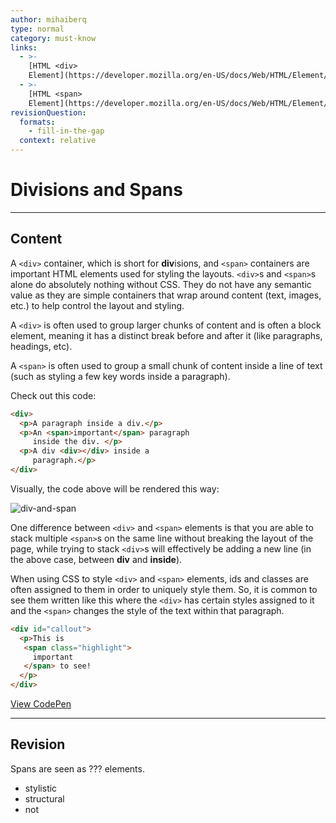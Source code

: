 ```yaml
---
author: mihaiberq
type: normal
category: must-know
links:
  - >-
    [HTML <div>
    Element](https://developer.mozilla.org/en-US/docs/Web/HTML/Element/div){documentation}
  - >-
    [HTML <span>
    Element](https://developer.mozilla.org/en-US/docs/Web/HTML/Element/span){documentation}
revisionQuestion:
  formats:
    - fill-in-the-gap
  context: relative
---
```


# Divisions and Spans


---

## Content

A `<div>` container, which is short for **div**isions, and `<span>` containers are important HTML elements used for styling the layouts. `<div>`s and `<span>`s alone do absolutely nothing without CSS. They do not have any semantic value as they are simple containers that wrap around content (text, images, etc.) to help control the layout and styling.

A `<div>` is often used to group larger chunks of content and is often a block element, meaning it has a distinct break before and after it (like paragraphs, headings, etc). 

A `<span>` is often used to group a small chunk of content inside a line of text (such as styling a few key words inside a paragraph).

Check out this code:

```html
<div>
  <p>A paragraph inside a div.</p>
  <p>An <span>important</span> paragraph
     inside the div. </p>
  <p>A div <div></div> inside a
     paragraph.</p>
</div>
```

Visually, the code above will be rendered this way:

![div-and-span](https://img.enkipro.com/45c58a5b2098853b8688096d1e5254a6.png)

One difference between `<div>` and `<span>` elements is that you are able to stack multiple `<span>`s on the same line without breaking the layout of the page, while trying to stack `<div>`s will effectively be adding a new line (in the above case, between **div** and **inside**).

When using CSS to style `<div>` and `<span>` elements, ids and classes are often assigned to them in order to uniquely style them. So, it is common to see them written like this where the `<div>` has certain styles assigned to it and the `<span>` changes the style of the text within that paragraph.   

```html
<div id="callout">
  <p>This is 
   <span class="highlight">
     important
   </span> to see!
  </p>
</div>
```

[View CodePen](https://codepen.io/enkidevs/pen/dypmEXz)


---

## Revision

Spans are seen as ??? elements.

- stylistic
- structural
- not

